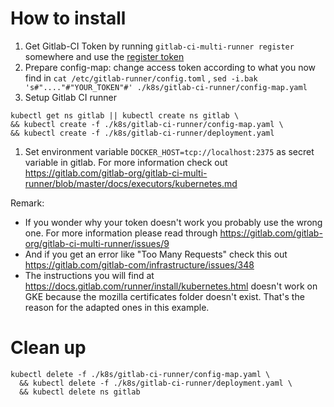 # How to install

1. Get Gitlab-CI Token by running `gitlab-ci-multi-runner register` somewhere and use the [register token](https://gitlab.com/[USER]/[PROJECT-NAME]/runners)
1. Prepare config-map: change access token according to what you now find in `cat /etc/gitlab-runner/config.toml` , `sed -i.bak 's#"...."#"YOUR_TOKEN"#' ./k8s/gitlab-ci-runner/config-map.yaml`
1. Setup Gitlab CI runner
```
kubectl get ns gitlab || kubectl create ns gitlab \
&& kubectl create -f ./k8s/gitlab-ci-runner/config-map.yaml \
&& kubectl create -f ./k8s/gitlab-ci-runner/deployment.yaml
```
1. Set environment variable `DOCKER_HOST=tcp://localhost:2375` as secret variable in gitlab. For more information check out https://gitlab.com/gitlab-org/gitlab-ci-multi-runner/blob/master/docs/executors/kubernetes.md

Remark:

- If you wonder why your token doesn't work you probably use the wrong one. For more information please read through https://gitlab.com/gitlab-org/gitlab-ci-multi-runner/issues/9
- And if you get an error like "Too Many Requests" check this out https://gitlab.com/gitlab-com/infrastructure/issues/348
- The instructions you will find at https://docs.gitlab.com/runner/install/kubernetes.html doesn't work on GKE because
  the mozilla certificates folder doesn't exist. That's the reason for the adapted ones in this example.

# Clean up

```
kubectl delete -f ./k8s/gitlab-ci-runner/config-map.yaml \
  && kubectl delete -f ./k8s/gitlab-ci-runner/deployment.yaml \
  && kubectl delete ns gitlab
```
